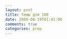 ```yaml
---
layout: post
title: Темы для 100
date: 2008-08-19T01:41:00
comments: true
categories: prep
---
```


